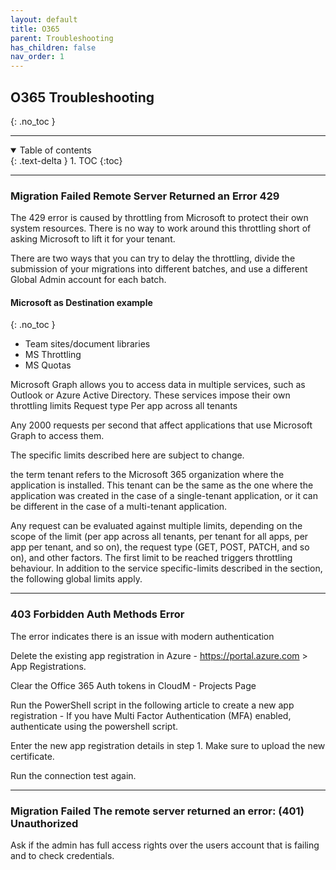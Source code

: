 ```yaml
---
layout: default
title: O365
parent: Troubleshooting
has_children: false
nav_order: 1
---
```


## O365 Troubleshooting
{: .no_toc }

---
<a name="top"></a>
<details open markdown="block">
  <summary>
    Table of contents
  </summary>
  {: .text-delta }
1. TOC
{:toc}
</details>

---

### Migration Failed Remote Server Returned an Error 429 

The 429 error is caused by throttling from Microsoft to protect their own system resources. There is no way to work around this throttling short of asking Microsoft to lift it for your tenant.
 
There are two ways that you can try to delay the throttling, divide the submission of your migrations into different batches, and use a different Global Admin account for each batch.

#### Microsoft as Destination example
{: .no_toc }

- Team sites/document libraries
- MS Throttling
- MS Quotas

Microsoft Graph allows you to access data in multiple services, such as Outlook or Azure Active Directory. These services impose their own throttling limits Request type Per app across all tenants

Any 2000 requests per second that affect applications that use Microsoft Graph to access them.

The specific limits described here are subject to change.

the term tenant refers to the Microsoft 365 organization where the application is installed. This tenant can be the same as the one where the application was created in the case of a single-tenant application, or it can be different in the case of a multi-tenant application.

Any request can be evaluated against multiple limits, depending on the scope of the limit (per app across all tenants, per tenant for all apps, per app per tenant, and so on), the request type (GET, POST, PATCH, and so on), and other factors. The first limit to be reached triggers throttling behaviour. In addition to the service specific-limits described in the section, the following global limits apply.

---

### 403 Forbidden Auth Methods Error  

The error indicates there is an issue with modern authentication

Delete the existing app registration in Azure - https://portal.azure.com > App Registrations.

Clear the Office 365 Auth tokens in CloudM - Projects Page

Run the PowerShell script in the following article to create a new app registration - If you have Multi Factor Authentication (MFA) enabled, authenticate using the powershell script.

Enter the new app registration details in step 1. Make sure to upload the new certificate.

Run the connection test again.

---

### Migration Failed The remote server returned an error: (401) Unauthorized

Ask if the admin has full access rights over the users account that is failing and to check credentials.
